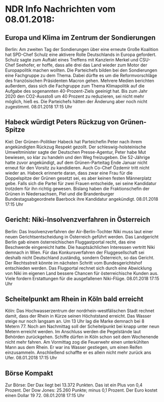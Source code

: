 # NDR Info Nachrichten vom 08.01.2018:


## Europa und Klima im Zentrum der Sondierungen
Berlin: Am zweiten Tag der Sondierungen über eine erneute Große Koalition hat SPD-Chef Schulz eine aktivere Rolle Deutschlands in Europa gefordert. Schulz sagte zum Auftakt eines Treffens mit Kanzlerin Merkel und CSU-Chef Seehofer, er hoffe, dass alle drei das Land wieder zum Motor der Europapolitik machen wollten. Die Parteichefs bilden bei den Sondierungen eine Fachgruppe zu dem Thema. Dabei dürfte es um die Reformvorschläge des französischen Präsidenten Macron gehen. Mehrere Medien berichten außerdem, dass sich die Fachgruppe zum Thema Klimapolitik auf die Aufgabe des sogenannten 40-Prozent-Ziels geeinigt hat. Bis zum Jahr 2020 den CO2-Ausstoß um 40 Prozent zu reduzieren, sei nicht mehr möglich, hieß es. Die Parteichefs hätten der Änderung aber noch nicht zugestimmt. 08.01.2018 17:15 Uhr 

## Habeck würdigt Peters Rückzug von Grünen-Spitze
Kiel:  	Der Grünen-Politiker Habeck hat Parteichefin Peter nach ihrem angekündigten Rückzug Respekt gezollt. Der schleswig-holsteinische Umweltminister sagte der Deutschen Presse-Agentur, Peter habe Mut bewiesen, so klar zu handeln und den Weg freizugeben. Die 52-Jährige hatte zuvor angekündigt, auf dem Grünen-Parteitag Ende Januar nicht erneut für den Vorsitz zu kandidieren. Auch Co-Chef Özdemir tritt nicht wieder an. Habeck erinnerte daran, dass zwar eine Frau für die Doppelspitze der Grünen gesetzt sei, es aber keinen festen Männerplatz gebe. Falls sich die Partei für zwei Frauen entscheide, sei seine Kandidatur trotzdem für ihn richtig gewesen. Bislang haben die Fraktionschefin der Grünen in Niedersachsen, Piel und die Brandenburger Bundestagsabgeordnete Baerbock ihre Kandidatur angekündigt. 08.01.2018 17:15 Uhr 

## Gericht: Niki-Insolvenzverfahren in Österreich
Berlin: Das Insolvenzverfahren der Air-Berlin-Tochter Niki muss laut einer neuen Gerichtsentscheidung in Österreich geführt werden. Das Landgericht Berlin gab einem österreichischen Fluggastportal recht, das eine Beschwerde eingereicht hatte. Die hauptsächlichen Interessen vertritt Niki demnach in Wien. Für das Konkursverfahren der Fluggesellschaft sei deshalb nicht Deutschland zuständig, sondern Österreich, so das Gericht. Der Rechtsstreit könnte im nächsten Schritt vom Bundesgerichtshof entschieden werden. Das Flugportal rechnet sich durch eine Abwicklung von Niki im eigenen Land bessere Chancen für österreichische Kunden aus. Viele fordern Erstattungen für die ausgefallenen Niki-Flüge. 08.01.2018 17:15 Uhr 

## Scheitelpunkt am Rhein in Köln bald erreicht
Köln: Das Hochwasserzentrum der nordrhein-westfälischen Stadt rechnet damit, dass der Rhein in Kürze seinen Höchststand erreicht. Das Wasser steige nur noch langsam an. Um 13 Uhr lag die Marke demnach bei 8 Metern 77. Noch am Nachmittag soll der Scheitelpunkt bei knapp unter neun Metern erreicht werden. Im Anschluss werden die Pegelstände laut Behörden zurückgehen. Schiffe dürfen in Köln schon seit dem Wochenende nicht mehr fahren. Am Vormittag zog die Feuerwehr einen unterkühlten Mann aus dem Rhein. Er war ins Wasser gestiegen, um einen Reifen einzusammeln. Anschließend schaffte er es allein nicht mehr zurück ans Ufer. 08.01.2018 17:15 Uhr 

## Börse Kompakt
Zur Börse: Der Dax liegt bei 13.372 Punkten. Das ist ein Plus  von 0,4 Prozent. Der Dow Jones: 25.260 Punkte; minus 0,1 Prozent. Der Euro kostet einen Dollar 19 72. 08.01.2018 17:15 Uhr 

